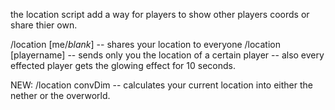 the location script add a way for players to show other players coords or share thier own.

/location [me/*blank*] -- shares your location to everyone
/location [playername] -- sends only you the location of a certain player
-- also every effected player gets the glowing effect for 10 seconds.

NEW:
/location convDim -- calculates your current location into either the nether or the overworld.
